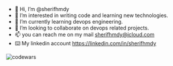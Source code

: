 - 👋 Hi, I’m @sherifhmdy
- 👀 I’m interested in writing code and learning new technologies.
- 🌱 I’m currently learning devops engineering.
- 💞️ I’m looking to collaborate on devops related projects.
- 📫 you can reach me on my mail sherifhmdy@icloud.com
- ⌨️ My linkedin account https://linkedin.com/in/sherifhmdy

<!---
sherifhmdy/sherifhmdy is a ✨ special ✨ repository because its `README.md` (this file) appears on your GitHub profile.
You can click the Preview link to take a look at your changes.
--->

![codewars](https://www.codewars.com/users/sherifhmdy/badges/small)
